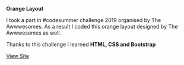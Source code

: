 **Orange Layout**

I took a part in #codesummer challenge 2019 organised by The Awwwesomes.
As a result I coded this orange layout designed by The Awwwesomes as well. 

Thanks to this challenge I learned **HTML, CSS and Bootstrap**

[View Site](https://boxi01.github.io/orange-layout/)
